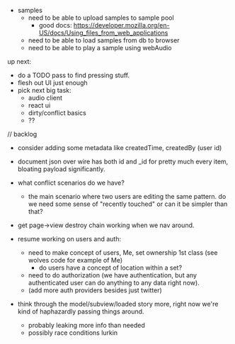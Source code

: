 - samples
  - need to be able to upload samples to sample pool
    - good docs: https://developer.mozilla.org/en-US/docs/Using_files_from_web_applications
  - need to be able to load samples from db to browser
  - need to be able to play a sample using webAudio

up next:
- do a TODO pass to find pressing stuff.
- flesh out UI just enough
- pick next big task:
  - audio client
  - react ui
  - dirty/conflict basics
  - ??

// backlog

- consider adding some metadata like createdTime, createdBy (user id)

- document json over wire has both id and _id for pretty much every item, bloating payload significantly.

- what conflict scenarios do we have?
  - the main scenario where two users are editing the same pattern. do we need some sense of "recently touched" or can it be simpler than that?

- get page->view destroy chain working when we nav around.

- resume working on users and auth:
  - need to make concept of users, Me, set ownership 1st class (see wolves code for example of Me)
    - do users have a concept of location within a set?
  - need to do authorization (we have authentication, but any authenticated user can do anything to any data right now).
  - (add more auth providers besides just twitter)

- think through the model/subview/loaded story more, right now we're kind of haphazardly passing things around.
  - probably leaking more info than needed
  - possibly race conditions lurkin
  